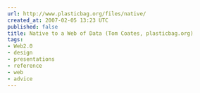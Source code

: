 ```yaml
---
url: http://www.plasticbag.org/files/native/
created_at: 2007-02-05 13:23 UTC
published: false
title: Native to a Web of Data (Tom Coates, plasticbag.org)
tags:
- Web2.0
- design
- presentations
- reference
- web
- advice
---
```



